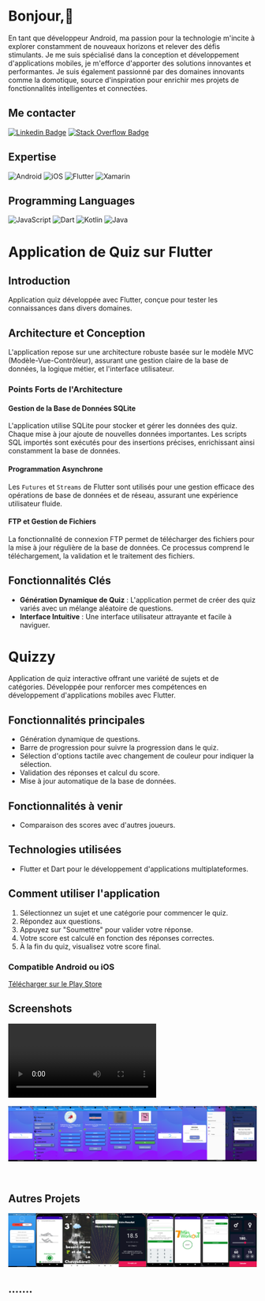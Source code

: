 # Bonjour,👋

En tant que développeur Android, ma passion pour la technologie m'incite à explorer constamment de nouveaux horizons et relever des défis stimulants. Je me suis spécialisé dans la conception et développement d'applications mobiles, je m'efforce d'apporter des solutions innovantes et performantes. Je suis également passionné par des domaines innovants comme la domotique, source d'inspiration pour enrichir mes projets de fonctionnalités intelligentes et connectées.

## Me contacter

[![Linkedin Badge](https://img.shields.io/badge/-Linkedin-%230077B5?style=flat-square&logo=Linkedin&logoColor=white)](https://www.linkedin.com/in/pascal-j-421867164/)
[![Stack Overflow Badge](https://img.shields.io/badge/-Stack%20Overflow-FE7A16?style=flat-square&logo=Stack-Overflow&logoColor=white)](https://stackoverflow.com/users/9836093/pascal-joret)

## Expertise

![Android](https://img.shields.io/badge/-Android-3DDC84?style=flat-square&logo=android&logoColor=white)
![iOS](https://img.shields.io/badge/-iOS-%236DB33F?style=flat-square&logo=apple&logoColor=white)
![Flutter](https://img.shields.io/badge/-Flutter-02569B?style=flat-square&logo=flutter&logoColor=white)
![Xamarin](https://img.shields.io/badge/-Xamarin-3498DB?style=flat-square&logo=xamarin&logoColor=white)

## Programming Languages

![JavaScript](https://img.shields.io/badge/-JavaScript-%23323330?style=flat-square&logo=javascript&logoColor=%23F7DF1E)
![Dart](https://img.shields.io/badge/-Dart-0175C2?style=flat-square&logo=dart&logoColor=white)
![Kotlin](https://img.shields.io/badge/-Kotlin-%230095D5?style=flat-square&logo=kotlin&logoColor=white)
![Java](https://img.shields.io/badge/-Java-%23ED8B00?style=flat-square&logo=java&logoColor=white)

# Application de Quiz sur Flutter

## Introduction

Application quiz développée avec Flutter, conçue pour tester les connaissances dans divers domaines.

## Architecture et Conception

L'application repose sur une architecture robuste basée sur le modèle MVC (Modèle-Vue-Contrôleur), assurant une gestion claire de la base de données, la logique métier, et l'interface utilisateur.

### Points Forts de l'Architecture

#### Gestion de la Base de Données SQLite

L'application utilise SQLite pour stocker et gérer les données des quiz. Chaque mise à jour ajoute de nouvelles données importantes. Les scripts SQL importés sont exécutés pour des insertions précises, enrichissant ainsi constamment la base de données.

#### Programmation Asynchrone

Les `Futures` et `Streams` de Flutter sont utilisés pour une gestion efficace des opérations de base de données et de réseau, assurant une expérience utilisateur fluide.

#### FTP et Gestion de Fichiers

La fonctionnalité de connexion FTP permet de télécharger des fichiers pour la mise à jour régulière de la base de données. Ce processus comprend le téléchargement, la validation et le traitement des fichiers.

## Fonctionnalités Clés

- **Génération Dynamique de Quiz** : L'application permet de créer des quiz variés avec un mélange aléatoire de questions.
- **Interface Intuitive** : Une interface utilisateur attrayante et facile à naviguer.

# Quizzy

Application de quiz interactive offrant une variété de sujets et de catégories. Développée pour renforcer mes compétences en développement d'applications mobiles avec Flutter.

## Fonctionnalités principales

- Génération dynamique de questions.
- Barre de progression pour suivre la progression dans le quiz.
- Sélection d'options tactile avec changement de couleur pour indiquer la sélection.
- Validation des réponses et calcul du score.
- Mise à jour automatique de la base de données.

## Fonctionnalités à venir

- Comparaison des scores avec d'autres joueurs.

## Technologies utilisées

- Flutter et Dart pour le développement d'applications multiplateformes.

## Comment utiliser l'application

1. Sélectionnez un sujet et une catégorie pour commencer le quiz.
2. Répondez aux questions.
3. Appuyez sur "Soumettre" pour valider votre réponse.
4. Votre score est calculé en fonction des réponses correctes.
5. À la fin du quiz, visualisez votre score final.

### Compatible Android ou iOS
[Télécharger sur le Play Store](https://play.google.com/store/apps/details?id=net.courrielprivate.quizapplication)


## Screenshots

<video src="presentationCourte.webm" controls> Désolé, votre navigateur ne supporte pas les vidéos embarquées. </video>

<img src="combined_image2011.png" alt="Screenshot 1" /> 


<br clear="left" /> <!-- Cette balise assure que le contenu suivant commence sur une nouvelle ligne. -->

## Autres Projets

<!-- Ajoute ici les liens et images pour tes autres projets. Exemple : -->
<img src="collage_image2.png" alt="Projet Socially" />

## .......
